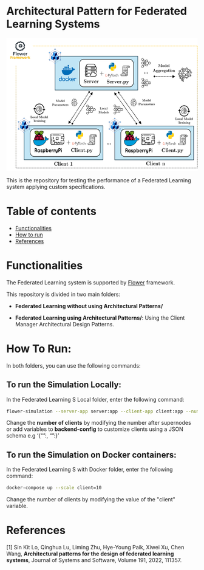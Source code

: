 # Architectural Pattern for Federated Learning Systems

<p align="center">
<img src="img/ArchitectureEval.png" width="650px" height="350px"/>
</p>

This is the repository for testing the performance of a Federated Learning system applying custom specifications.

# Table of contents
<!--ts-->
   * [Functionalities](#functionalities)
   * [How to run](#how-to-run)
   * [References](#references)
   
# Functionalities

The Federated Learning system is supported by [Flower](https://github.com/adap/flower) framework. 

This repository is divided in two main folders:

- __Federated Learning without using Architectural Patterns/__

- __Federated Learning using Architectural Patterns/__: Using the Client Manager Architectural Design Patterns.


# How To Run:

In both folders, you can use the following commands:

## To run the Simulation Locally:

In the Federated Learning S Local folder, enter the following command:

```bash
flower-simulation --server-app server:app --client-app client:app --num-supernodes 2 
```

Change the **number of clients** by modifying the number after supernodes or add variables to **backend-config** to customize clients using a JSON schema e.g ‘{“<keyA>”:<value>, “<keyB>”:<value>}’

## To run the Simulation on Docker containers:

In the Federated Learning S with Docker folder, enter the following command:

```bash
docker-compose up --scale client=10
```

Change the number of clients by modifying the value of the "client" variable.


# References

[1] Sin Kit Lo, Qinghua Lu, Liming Zhu, Hye-Young Paik, Xiwei Xu, Chen Wang,
**Architectural patterns for the design of federated learning systems**,
Journal of Systems and Software, Volume 191, 2022, 111357.